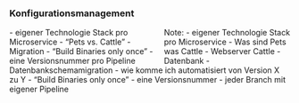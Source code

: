  ### <i class="fa fa-code-fork" aria-hidden="true"></i> Konfigurationsmanagement
<div style="text-align: left; float: left; width: 55%">
- <!-- .element: class="fragment" -->eigener Technologie Stack pro Microservice
- <!-- .element: class="fragment" -->“Pets vs. Cattle”
- <!-- .element: class="fragment" -->Migration
- <!-- .element: class="fragment" -->“Build Binaries only once”
- <!-- .element: class="fragment" -->eine Versionsnummer pro Pipeline
</div>
<div style="text-align: right; float: right;  width: 45%">
    <img style="border: none; box-shadow: none; background: none" data-src="media/config-mgmt.png"></img>
</div>
Note:
- eigener Technologie Stack pro Microservice
- Was sind Pets was Cattle
 - Webserver Cattle
 - Datenbank
- Datenbankschemamigration - wie komme ich automatisiert von Version X zu Y
- “Build Binaries only once”
- eine Versionsnummer - jeder Branch mit eigener Pipeline
